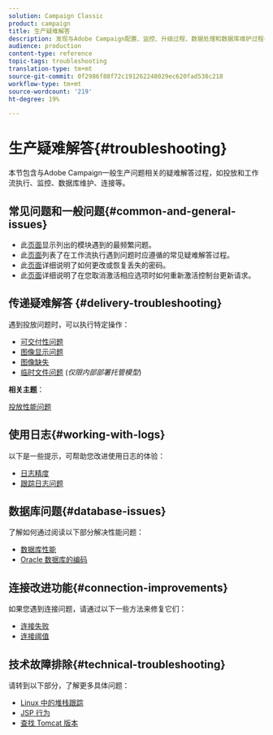 ```yaml
---
solution: Campaign Classic
product: campaign
title: 生产疑难解答
description: 发现与Adobe Campaign配置、监控、升级过程、数据处理和数据库维护过程相关的生产故障排除过程。
audience: production
content-type: reference
topic-tags: troubleshooting
translation-type: tm+mt
source-git-commit: 0f2986f88f72c191262248029ec620fad538c218
workflow-type: tm+mt
source-wordcount: '219'
ht-degree: 19%

---
```



# 生产疑难解答{#troubleshooting}

本节包含与Adobe Campaign一般生产问题相关的疑难解答过程，如投放和工作流执行、监控、数据库维护、连接等。

## 常见问题和一般问题{#common-and-general-issues}

* 此[页面](../../production/using/modules-and-frequent-issues.md)显示列出的模块遇到的最频繁问题。
* 此[页面](../../production/using/workflow-execution.md)列表了在工作流执行遇到问题时应遵循的常见疑难解答过程。
* 此[页面](../../production/using/lost-password.md)详细说明了如何更改或恢复丢失的密码。
* 此[页面](../../production/using/console-update.md)详细说明了在您取消激活相应选项时如何重新激活控制台更新请求。

## 传递疑难解答 {#delivery-troubleshooting}

遇到投放问题时，可以执行特定操作：
* [可交付性问题](../../production/using/performance-and-throughput-issues.md#deliverability_issues)
* [图像显示问题](../../production/using/image-display-issues.md)
* [图像缺失](../../production/using/images-missing.md)
* [临时文件问题](../../production/using/temporary-files.md) (*仅限内部部署托管模型*)

**相关主题**：

[投放性能问题](../../delivery/using/delivery-performances.md)

## 使用日志{#working-with-logs}

以下是一些提示，可帮助您改进使用日志的体验：

* [日志精度](../../production/using/log-precision.md)
* [跟踪日志问题](../../production/using/tracking-logs-issues.md)

## 数据库问题{#database-issues}

了解如何通过阅读以下部分解决性能问题：

* [数据库性能](../../production/using/database-performances.md)
* [Oracle 数据库的编码](../../production/using/encoding-of-the-oracle-database.md)

## 连接改进功能{#connection-improvements}

如果您遇到连接问题，请通过以下一些方法来修复它们：

* [连接失败](../../production/using/failure-to-connect.md)
* [连接阈值](../../production/using/connection-thresholds.md)

## 技术故障排除{#technical-troubleshooting}

请转到以下部分，了解更多具体问题：

* [Linux 中的堆栈跟踪](../../production/using/stack-trace-in-linux.md)
* [JSP 行为](../../production/using/jsp-behavior.md)
* [查找 Tomcat 版本](../../production/using/locate-tomcat-version.md)